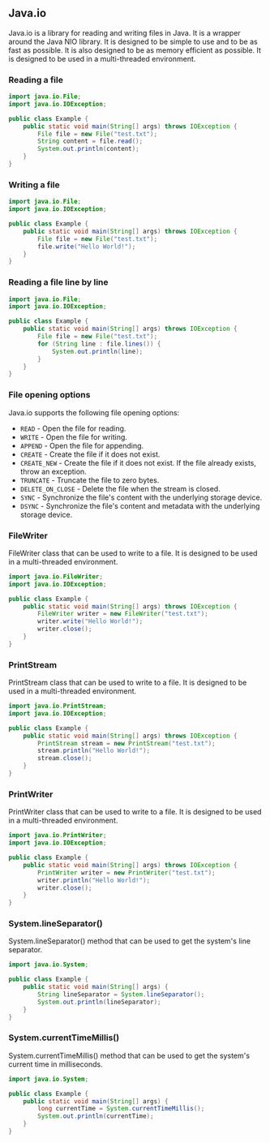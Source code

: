 ## Java.io

Java.io is a library for reading and writing files in Java. It is a wrapper around the Java NIO library. It is designed to be simple to use and to be as fast as possible. It is also designed to be as memory efficient as possible. It is designed to be used in a multi-threaded environment.

### Reading a file

```java
import java.io.File;
import java.io.IOException;

public class Example {
    public static void main(String[] args) throws IOException {
        File file = new File("test.txt");
        String content = file.read();
        System.out.println(content);
    }
}
```

### Writing a file

```java
import java.io.File;
import java.io.IOException;

public class Example {
    public static void main(String[] args) throws IOException {
        File file = new File("test.txt");
        file.write("Hello World!");
    }
}
```

### Reading a file line by line

```java
import java.io.File;
import java.io.IOException;

public class Example {
    public static void main(String[] args) throws IOException {
        File file = new File("test.txt");
        for (String line : file.lines()) {
            System.out.println(line);
        }
    }
}
```

### File opening options

Java.io supports the following file opening options:

* `READ` - Open the file for reading.
* `WRITE` - Open the file for writing.
* `APPEND` - Open the file for appending.
* `CREATE` - Create the file if it does not exist.
* `CREATE_NEW` - Create the file if it does not exist. If the file already exists, throw an exception.
* `TRUNCATE` - Truncate the file to zero bytes.
* `DELETE_ON_CLOSE` - Delete the file when the stream is closed.
* `SYNC` - Synchronize the file's content with the underlying storage device.
* `DSYNC` - Synchronize the file's content and metadata with the underlying storage device.

### FileWriter

FileWriter class that can be used to write to a file. It is designed to be used in a multi-threaded environment.

```java
import java.io.FileWriter;
import java.io.IOException;

public class Example {
    public static void main(String[] args) throws IOException {
        FileWriter writer = new FileWriter("test.txt");
        writer.write("Hello World!");
        writer.close();
    }
}
```
### PrintStream

PrintStream class that can be used to write to a file. It is designed to be used in a multi-threaded environment.

```java
import java.io.PrintStream;
import java.io.IOException;

public class Example {
    public static void main(String[] args) throws IOException {
        PrintStream stream = new PrintStream("test.txt");
        stream.println("Hello World!");
        stream.close();
    }
}
```

### PrintWriter

PrintWriter class that can be used to write to a file. It is designed to be used in a multi-threaded environment.

```java
import java.io.PrintWriter;
import java.io.IOException;

public class Example {
    public static void main(String[] args) throws IOException {
        PrintWriter writer = new PrintWriter("test.txt");
        writer.println("Hello World!");
        writer.close();
    }
}
```
### System.lineSeparator()

System.lineSeparator() method that can be used to get the system's line separator.

```java
import java.io.System;

public class Example {
    public static void main(String[] args) {
        String lineSeparator = System.lineSeparator();
        System.out.println(lineSeparator);
    }
}
```
### System.currentTimeMillis()

System.currentTimeMillis() method that can be used to get the system's current time in milliseconds.

```java
import java.io.System;

public class Example {
    public static void main(String[] args) {
        long currentTime = System.currentTimeMillis();
        System.out.println(currentTime);
    }
}
```
